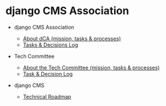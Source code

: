 # django CMS Association

- django CMS Association
   - [About dCA (mission, tasks & processes)](/association/about.md)
   - [Tasks & Decisions Log](/association/tasks-and-decisions-log.md)
    
- Tech Committee
   - [About the Tech Committee (mission, tasks & processes)](/tech-committee/about.md)
   - [Task & Decision Log](/tech-committee/tasks-and-decisions-log.md)
   
- django CMS
   - [Technical Roadmap](/django-cms/roadmap.md)
   
